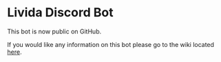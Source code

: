 # Livida Discord Bot

This bot is now public on GitHub.

If you would like any information on this bot please go to the wiki located [here](https://bot.livida.net/).
